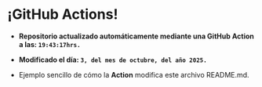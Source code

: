 # ¡GitHub Actions!
* **Repositorio actualizado automáticamente mediante una GitHub Action a las: `19:43:17hrs.`**
* **Modificado el día: `3, del mes de octubre, del año 2025.`**

* Ejemplo sencillo de cómo la **Action** modifica este archivo README.md.
